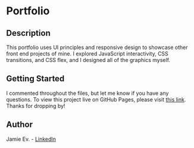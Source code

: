 # Portfolio

## Description

This portfolio uses UI principles and responsive design to showcase other front end projects of mine. I explored JavaScript interactivity, CSS transitions, and CSS flex, and I designed all of the graphics myself.

## Getting Started

I commented throughout the files, but let me know if you have any questions. To view this project live on GitHub Pages, please visit [this link](https://jamie-ev.github.io/Portfolio/). Thanks for dropping by!

## Author

Jamie Ev. - [LinkedIn](https://www.linkedin.com/in/jamie-ev)
